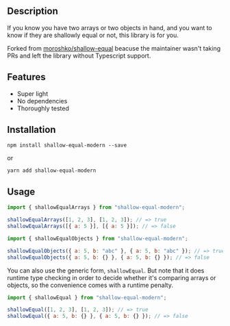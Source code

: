 ## Description

If you know you have two arrays or two objects in hand, and you want to know if they are shallowly equal or not, this library is for you.

Forked from [moroshko/shallow-equal](https://github.com/moroshko/shallow-equal) beacuse the maintainer wasn't taking PRs and left the library without Typescript support.

## Features

- Super light
- No dependencies
- Thoroughly tested

## Installation

```shell
npm install shallow-equal-modern --save
```
or
```shell
yarn add shallow-equal-modern
```

## Usage

```js
import { shallowEqualArrays } from "shallow-equal-modern";

shallowEqualArrays([1, 2, 3], [1, 2, 3]); // => true
shallowEqualArrays([{ a: 5 }], [{ a: 5 }]); // => false
```

```js
import { shallowEqualObjects } from "shallow-equal-modern";

shallowEqualObjects({ a: 5, b: "abc" }, { a: 5, b: "abc" }); // => true
shallowEqualObjects({ a: 5, b: {} }, { a: 5, b: {} }); // => false
```

You can also use the generic form, `shallowEqual`. But note that it does runtime type checking in order to decide whether it's comparing arrays or objects, so the convenience comes with a runtime penalty.
```js
import { shallowEqual } from "shallow-equal-modern";

shallowEqual([1, 2, 3], [1, 2, 3]); // => true
shallowEqual({ a: 5, b: {} }, { a: 5, b: {} }); // => false
```
